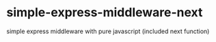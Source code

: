 # simple-express-middleware-next
simple express middleware with pure javascript (included next function)
